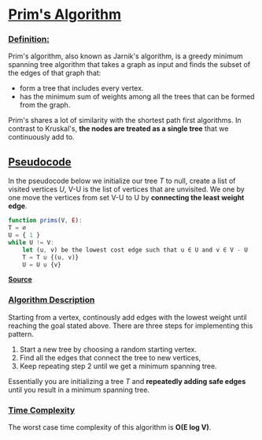 # <u>Prim's Algorithm</u>
### <u>Definition:</u>
Prim's algorithm, also known as Jarnik's algorithm, is a greedy minimum spanning tree algorithm that takes a graph as input and finds the subset of the edges of that graph that:
* form a tree that includes every vertex.
* has the minimum sum of weights among all the trees that can be formed from the graph.

Prim's shares a lot of similarity with the shortest path first algorithms. 
In contrast to Kruskal's, **the nodes are treated as a single tree** that we continuously add to.
## <u>Pseudocode</u>
In the pseudocode below we initialize our tree *T* to null, create a list of visited vertices *U*, V-U is the list of vertices that are unvisited. 
We one by one move the vertices from set V-U to U by **connecting the least weight edge**.
```javascript
function prims(V, E):
T = ∅
U = { 1 }
while U != V:
	let (u, v) be the lowest cost edge such that u ∈ U and v ∈ V - U
	T = T ∪ {(u, v)}
	U = U ∪ {v}
```
**[Source](https://www.programiz.com/dsa/prim-algorithm)**
### <u>Algorithm Description</u>
Starting from a vertex, continously add edges with the lowest weight until reaching the goal stated above.
There are three steps for implementing this pattern.
1. Start a new tree by choosing a random starting vertex.
2. Find all the edges that connect the tree to new vertices,
3. Keep repeating step 2 until we get a minimum spanning tree.

Essentially you are initializing a tree *T* and **repeatedly adding safe edges** until you result in a minimum spanning tree.

### <u>Time Complexity</u>
The worst case time complexity of this algorithm is **O(E log V)**.
